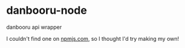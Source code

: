 # danbooru-node
danbooru api wrapper

I couldn't find one on [npmjs.com](https://www.npmjs.com/), so I thought I'd try making my own!
